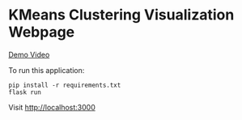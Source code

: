 # KMeans Clustering Visualization Webpage

[Demo Video](https://youtu.be/gBxdBYt-R60)

To run this application:

```
pip install -r requirements.txt
flask run
```
Visit [http://localhost:3000](http://localhost:3000)
